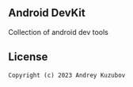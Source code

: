## Android DevKit

Collection of android dev tools


## License
```
Copyright (c) 2023 Andrey Kuzubov
```

